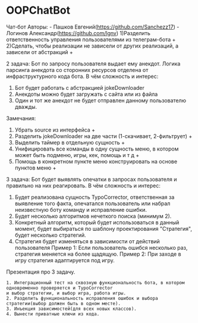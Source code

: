 # OOPChatBot
Чат-бот 
Авторы: - Пашков Евгений(https://github.com/Sanchezz17) - Логинов Александр(https://github.com/lgnv)
1)Разделить ответственность управления пользователями из телеграм-бота +
2)Сделать, чтобы реализации не зависели от других реализаций, а зависели от абстракций +

2 задача:
Бот по запросу пользователя выдает ему анекдот. 
Логика парсинга анекдота со сторонних ресурсов отделена от инфраструктурного кода бота.
В чём сложность и интерес:
1. Бот будет работать с абстракцией jokeDownloader
2. Анекдоты можно будет загружать с сайта или из файла
3. Один и тот же анекдот не будет отправлен данному пользователю дважды.

Замечания:
1. Убрать source из интерфейса +
2. Разделить jokeDownloader на две части (1-скачивает, 2-фильтрует) +
3. Выделить таймер в отдельную сущность +
4. Унифицировать все команды в одну сущность меню, в котором может быть подменю, игры,
кек, помощь и т д +
5. Помощь в конкретном пункте меню конструировать на основе пунктов меню +

3 задача: Бот будет выявлять опечатки в запросах пользователя и правильно на них реагировать.
В чём сложность и интерес:
1. Будет реализована сущность TypoCorrector, ответственная за выявление того факта, опечатался пользователь или набрал неизвестную боту команду
и исправление ошибки.
2. Будет несколько алгоритмов нечеткого поиска (минимум 2).
3. Конкретный алгоритм, который будет использоваться в данный момент,
    будет выбираться по шаблону проектирования "Стратегия", будет несколько стратегий.
4. Стратегия будет изменяться в зависимости от действий пользователя
    Пример 1: Если пользователь ошибся несколько раз, стратегия меняется на более щадящую.
    Пример 2: При заходе в игру стратегия адаптируется под игру.

Презентация про 3 задачу.

    1. Интеграционный тест на сквозную функциональность бота, в котором одновременно проверяется и TypoCorrector
    и выбор стратегии, и выбор игра, работа игры.
    2. Разделить функциональность исправления ошибок и выбора стратегии(выбор должен быть в одном месте).
    3. Инъекция зависимостей(для всех новых классов).
    4. Вынести приватные ключи из кода.
